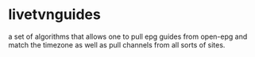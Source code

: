 # livetvnguides
a set of algorithms that allows one to pull epg guides from open-epg and match the timezone as well as pull channels from all sorts of sites.
